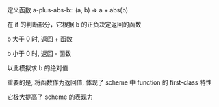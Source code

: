 定义函数 a-plus-abs-b:: (a, b) => a + abs(b)

在 if 的判断部分，它根据 b 的正负决定返回的函数

b 大于 0 时, 返回 + 函数

b 小于 0 时, 返回 - 函数

以此模拟求 b 的绝对值

重要的是, 将函数作为返回值, 体现了 scheme 中 function 的 first-class 特性

它极大提高了 scheme 的表现力